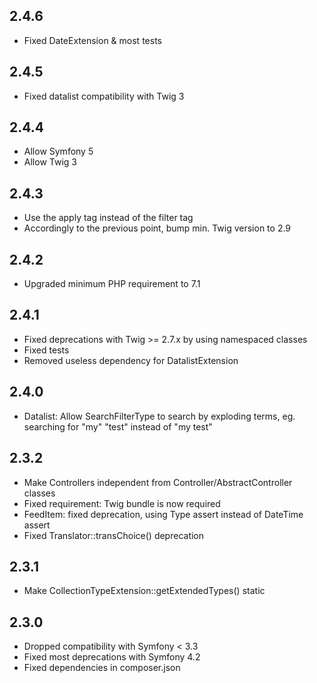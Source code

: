 2.4.6
-----

* Fixed DateExtension & most tests

2.4.5
-----

* Fixed datalist compatibility with Twig 3

2.4.4
-----

* Allow Symfony 5
* Allow Twig 3

2.4.3
-----

* Use the apply tag instead of the filter tag
* Accordingly to the previous point, bump min. Twig version to 2.9

2.4.2
-----

* Upgraded minimum PHP requirement to 7.1

2.4.1
-----

* Fixed deprecations with Twig >= 2.7.x by using namespaced classes
* Fixed tests
* Removed useless dependency for DatalistExtension

2.4.0
-----

* Datalist: Allow SearchFilterType to search by exploding terms, eg. searching for "my" "test" instead of "my test"

2.3.2
-----

* Make Controllers independent from Controller/AbstractController classes
* Fixed requirement: Twig bundle is now required
* FeedItem: fixed deprecation, using Type assert instead of DateTime assert
* Fixed Translator::transChoice() deprecation

2.3.1
-----

* Make CollectionTypeExtension::getExtendedTypes() static

2.3.0
-----

* Dropped compatibility with Symfony < 3.3
* Fixed most deprecations with Symfony 4.2
* Fixed dependencies in composer.json
